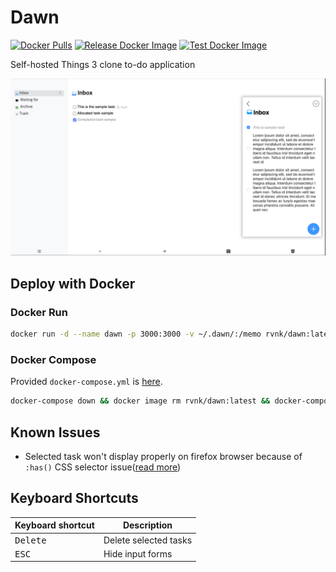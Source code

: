 # Dawn

[![Docker Pulls](https://img.shields.io/docker/pulls/rvnk/dawn)](https://hub.docker.com/r/rvnk/dawn)
[![Release Docker Image](https://github.com/rvnkcode/dawn-web/actions/workflows/release-docker-image.yml/badge.svg)](https://github.com/rvnkcode/dawn-web/actions/workflows/release-docker-image.yml)
[![Test Docker Image](https://github.com/rvnkcode/dawn-web/actions/workflows/test-image.yml/badge.svg)](https://github.com/rvnkcode/dawn-web/actions/workflows/test-image.yml)

Self-hosted Things 3 clone to-do application

![mockup](./img/mockup.png)

## Deploy with Docker

### Docker Run

```bash
docker run -d --name dawn -p 3000:3000 -v ~/.dawn/:/memo rvnk/dawn:latest
```

### Docker Compose

Provided `docker-compose.yml` is [here](./docker-compose.yml).

```bash
docker-compose down && docker image rm rvnk/dawn:latest && docker-compose up -d
```

## Known Issues

- Selected task won't display properly on firefox browser because of `:has()` CSS selector issue([read more](https://developer.mozilla.org/en-US/docs/Web/CSS/:has))

## Keyboard Shortcuts

| Keyboard shortcut | Description           |
| ----------------- | --------------------- |
| <kbd>Delete</kbd> | Delete selected tasks |
| <kbd>ESC</kbd>    | Hide input forms      |
